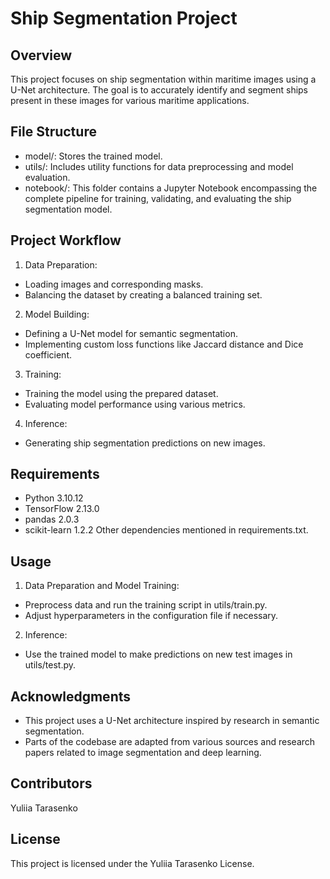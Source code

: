 # Ship Segmentation Project

## Overview 
This project focuses on ship segmentation within maritime images using a U-Net architecture. The goal is to accurately identify and segment ships present in these images for various maritime applications.

## File Structure 
- model/: Stores the trained model.
- utils/: Includes utility functions for data preprocessing and model evaluation.
- notebook/: This folder contains a Jupyter Notebook encompassing the complete pipeline for training, validating, and evaluating the ship segmentation model. 

## Project Workflow 
1. Data Preparation:
- Loading images and corresponding masks.
- Balancing the dataset by creating a balanced training set.
2. Model Building:
- Defining a U-Net model for semantic segmentation.
- Implementing custom loss functions like Jaccard distance and Dice coefficient.
3. Training:
- Training the model using the prepared dataset.
- Evaluating model performance using various metrics.
4. Inference:
- Generating ship segmentation predictions on new images.

## Requirements
- Python 3.10.12
- TensorFlow 2.13.0
- pandas 2.0.3
- scikit-learn 1.2.2
Other dependencies mentioned in requirements.txt.

## Usage
1. Data Preparation and Model Training:
- Preprocess data and run the training script in utils/train.py.
- Adjust hyperparameters in the configuration file if necessary.
2. Inference:
- Use the trained model to make predictions on new test images in utils/test.py.

## Acknowledgments
- This project uses a U-Net architecture inspired by research in semantic segmentation.
- Parts of the codebase are adapted from various sources and research papers related to image segmentation and deep learning.

## Contributors
Yuliia Tarasenko

## License
This project is licensed under the Yuliia Tarasenko License.
